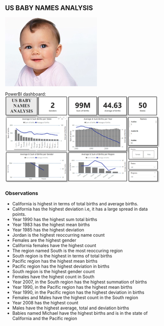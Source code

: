 ## **US BABY NAMES ANALYSIS**
![super_bowl](img/baby1.jfif)


PowerBI dashboard:
![powerbi_1](img/powerbi_1.png)

### **Observations**
- California is highest in terms of total births and average births.
- California has the highest deviation i.e, it has a large spread in data points.
- Year 1990 has the highest sum total births
- Year 1983 has the highest mean births
- Year 1985 has the highest deviation
- Jordan is the highest reoccurring name count
- Females are the highest gender
- California females have the highest count
- The region named South is the most reoccuring region
- South region is the highest in terms of total births
- Pacific region has the highest mean births 
- Pacific region has the highest deviation in births 
- South region is the highest gender count
- Females have the highest count in South
- Year 2007, in the South region has the highest summation of births
- Year 1990, in the Pacific region has the highest mean births
- Year 1990, in the Pacific region has the highest deviation in births
- Females and Males have the highest count in the South region
- Year 2008 has the highest count
- Males have the highest average, total and deviation births
- Babies named Michael have the highest births and is in the state of California and the Pacific region